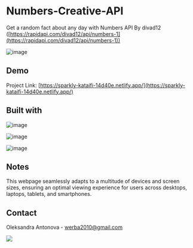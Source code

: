 # Numbers-Creative-API

Get a random fact about any day with Numbers API By divad12 ([https://rapidapi.com/divad12/api/numbers-1](https://rapidapi.com/divad12/api/numbers-1))

![image](https://github.com/risyaalex/Numbers-Creative-API/assets/140414559/58baf56c-4a13-437a-906f-c339d8129e24)

## Demo

Project Link: [https://sparkly-kataifi-14d40e.netlify.app/](https://sparkly-kataifi-14d40e.netlify.app/)

## Built with

![image](https://github.com/risyaalex/Restaurant-Website/assets/140414559/3b261f4a-159f-46b7-800c-0cf2e505ed0f)

![image](https://github.com/risyaalex/Restaurant-Website/assets/140414559/d76dd37d-2c72-4598-8858-66476fdad39f)

![image](https://github.com/risyaalex/Restaurant-Website/assets/140414559/cc7d1d93-a06c-4151-b6d0-43cbe00998ec)

## Notes
This webpage seamlessly adapts to a multitude of devices and screen sizes, ensuring an optimal viewing experience for users across desktops, laptops, tablets, and smartphones.

## Contact
Oleksandra Antonova - werba2010@gmail.com

![](https://github-profile-summary-cards.vercel.app/api/cards/profile-details?username=risyaalex&theme=solarized_dark)
